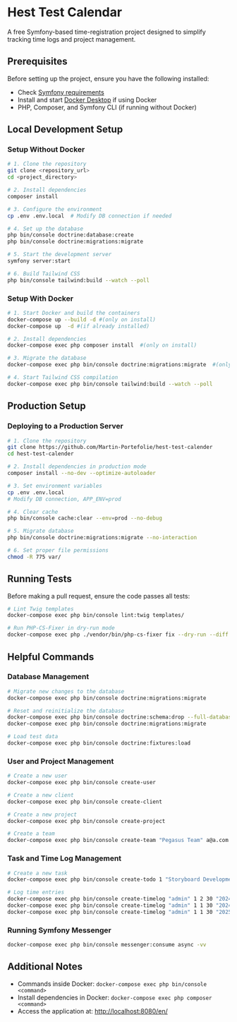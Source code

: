 # Hest Test Calendar

A free Symfony-based time-registration project designed to simplify tracking time logs and project management.

## Prerequisites
Before setting up the project, ensure you have the following installed:
- Check [Symfony requirements](https://symfony.com/doc/current/setup.html)
- Install and start [Docker Desktop](https://www.docker.com/products/docker-desktop/) if using Docker
- PHP, Composer, and Symfony CLI (if running without Docker)

## Local Development Setup

### Setup Without Docker
```sh
# 1. Clone the repository
git clone <repository_url>
cd <project_directory>

# 2. Install dependencies
composer install

# 3. Configure the environment
cp .env .env.local  # Modify DB connection if needed

# 4. Set up the database
php bin/console doctrine:database:create
php bin/console doctrine:migrations:migrate

# 5. Start the development server
symfony server:start

# 6. Build Tailwind CSS
php bin/console tailwind:build --watch --poll
```

### Setup With Docker
```sh
# 1. Start Docker and build the containers
docker-compose up --build -d #(only on install)
docker-compose up  -d #(if already installed)

# 2. Install dependencies
docker-compose exec php composer install  #(only on install)

# 3. Migrate the database
docker-compose exec php bin/console doctrine:migrations:migrate  #(only on install)

# 4. Start Tailwind CSS compilation
docker-compose exec php bin/console tailwind:build --watch --poll
```

## Production Setup

### Deploying to a Production Server
```sh
# 1. Clone the repository
git clone https://github.com/Martin-Portefolie/hest-test-calender
cd hest-test-calender

# 2. Install dependencies in production mode
composer install --no-dev --optimize-autoloader

# 3. Set environment variables
cp .env .env.local
# Modify DB connection, APP_ENV=prod

# 4. Clear cache
php bin/console cache:clear --env=prod --no-debug

# 5. Migrate database
php bin/console doctrine:migrations:migrate --no-interaction

# 6. Set proper file permissions
chmod -R 775 var/
```

## Running Tests
Before making a pull request, ensure the code passes all tests:
```sh
# Lint Twig templates
docker-compose exec php bin/console lint:twig templates/

# Run PHP-CS-Fixer in dry-run mode
docker-compose exec php ./vendor/bin/php-cs-fixer fix --dry-run --diff
```

## Helpful Commands

### Database Management
```sh
# Migrate new changes to the database
docker-compose exec php bin/console doctrine:migrations:migrate

# Reset and reinitialize the database
docker-compose exec php bin/console doctrine:schema:drop --full-database --force
docker-compose exec php bin/console doctrine:migrations:migrate

# Load test data
docker-compose exec php bin/console doctrine:fixtures:load
```

### User and Project Management
```sh
# Create a new user
docker-compose exec php bin/console create-user

# Create a new client
docker-compose exec php bin/console create-client

# Create a new project
docker-compose exec php bin/console create-project

# Create a team
docker-compose exec php bin/console create-team "Pegasus Team" a@a.com b@b.com --projectName="Project Pegasus"
```

### Task and Time Log Management
```sh
# Create a new task
docker-compose exec php bin/console create-todo 1 "Storyboard Development"  "2025-02-20" "2025-02-22"

# Log time entries
docker-compose exec php bin/console create-timelog "admin" 1 2 30 "2024-11-22" "Completed the storyboard initial draft"
docker-compose exec php bin/console create-timelog "admin" 1 1 30 "2024-11-20" "Completed the storyboard initial draft 2"
docker-compose exec php bin/console create-timelog "admin" 1 1 30 "2025-02-20" "Completed the storyboard initial draft 3"
```

### Running Symfony Messenger
```sh
docker-compose exec php bin/console messenger:consume async -vv
```

## Additional Notes
- Commands inside Docker: `docker-compose exec php bin/console <command>`
- Install dependencies in Docker: `docker-compose exec php composer <command>`
- Access the application at: [http://localhost:8080/en/](http://localhost:8080/en/)

